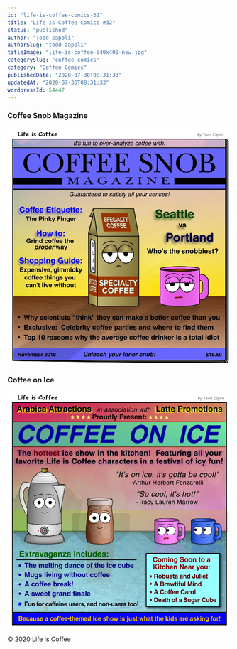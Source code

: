 ```yaml
---
id: "life-is-coffee-comics-32"
title: "Life is Coffee Comics #32"
status: "published"
author: "Todd Zapoli"
authorSlug: "todd-zapoli"
titleImage: "life-is-coffee-640x400-new.jpg"
categorySlug: "coffee-comics"
category: "Coffee Comics"
publishedDate: "2020-07-30T08:31:33"
updatedAt: "2020-07-30T08:31:33"
wordpressId: 54447
---
```


### Coffee Snob Magazine

![Coffee Snob Magazine](Comic-Snob-Magazine.jpg)

### Coffee on Ice

![Coffee on Ice](Comic-Coffee-on-Ice.jpg)

© 2020 Life is Coffee